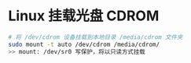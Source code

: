 # Linux 挂载光盘 CDROM
```bash
# 将 /dev/cdrom 设备挂载到本地目录 /media/cdrom 文件夹
sudo mount -t auto /dev/cdrom /media/cdrom/ 
>> mount: /dev/sr0 写保护，将以只读方式挂载
```